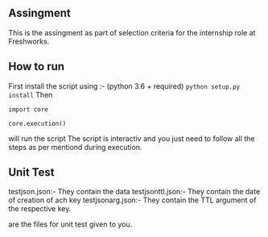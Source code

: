 ## Assingment 
This is the assingment as part of selection criteria for the internship role at Freshworks.

## How to run

First install the script using :-
(python 3.6 + required)
`python setup.py install`
Then 

`import core`


`core.execution()`


will run the script
The script is interactiv and you just need to follow all the steps as per mentiond during execution.

## Unit Test
testjson.json:-   They contain the data
testjsonttl.json:-  They contain the date
                    of creation of ach key
testjsonarg.json:-  They contain the 
                    TTL argument of the respective key.

are the files for unit test given to you.
